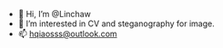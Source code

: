 - 👋 Hi, I’m @Linchaw
- 👀 I’m interested in CV and steganography for image.
- 📫 hqiaosss@outlook.com

<!---
Linchaw/Linchaw is a ✨ special ✨ repository because its `README.md` (this file) appears on your GitHub profile.
You can click the Preview link to take a look at your changes.
--->
